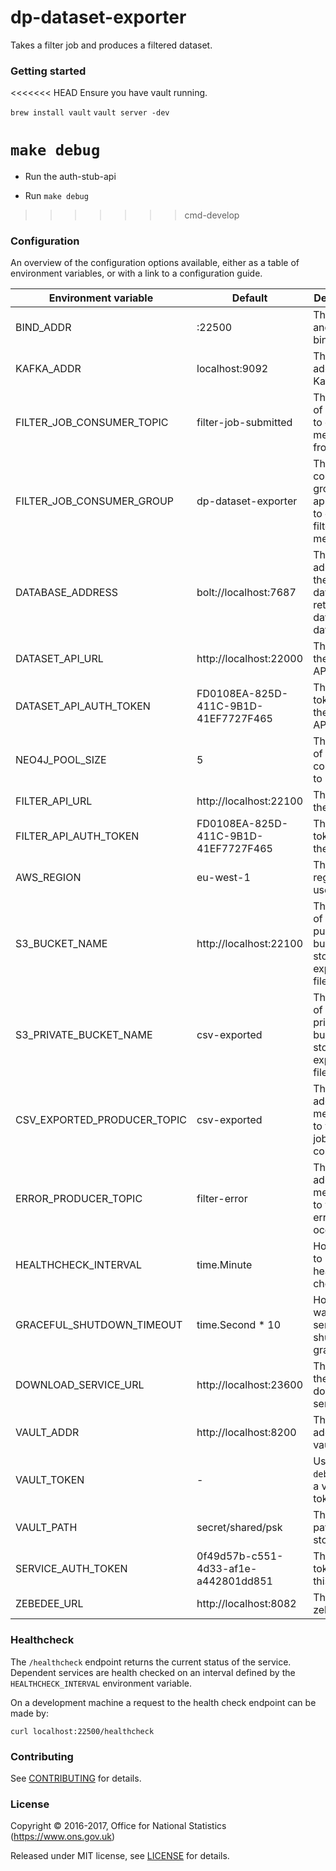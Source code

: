 dp-dataset-exporter
================

Takes a filter job and produces a filtered dataset.

### Getting started

<<<<<<< HEAD
Ensure you have vault running.

`brew install vault`
`vault server -dev`

`make debug`
=======
* Run the auth-stub-api

* Run `make debug`
>>>>>>> cmd-develop

### Configuration

An overview of the configuration options available, either as a table of
environment variables, or with a link to a configuration guide.

| Environment variable        | Default                              | Description
| --------------------------- | ------------------------------------ | -----------
| BIND_ADDR                   | :22500                               | The host and port to bind to
| KAFKA_ADDR                  | localhost:9092                       | The address of Kafka
| FILTER_JOB_CONSUMER_TOPIC   | filter-job-submitted                 | The name of the topic to consume messages from
| FILTER_JOB_CONSUMER_GROUP   | dp-dataset-exporter                  | The consumer group this application to consume filter job messages
| DATABASE_ADDRESS            | bolt://localhost:7687                | The address of the database to retrieve dataset data from
| DATASET_API_URL             | http://localhost:22000               | The URL of the dataset API
| DATASET_API_AUTH_TOKEN      | FD0108EA-825D-411C-9B1D-41EF7727F465 | The auth token for the dataset API
| NEO4J_POOL_SIZE             | 5                                    | The number of neo4j connections to pool
| FILTER_API_URL              | http://localhost:22100               | The URL of the filter API
| FILTER_API_AUTH_TOKEN       | FD0108EA-825D-411C-9B1D-41EF7727F465 | The auth token for the filter API
| AWS_REGION                  | eu-west-1                            | The AWS region to use
| S3_BUCKET_NAME              | http://localhost:22100               | The name of the public S3 bucket to store exported files
| S3_PRIVATE_BUCKET_NAME      | csv-exported                         | The name of the private s3 bucket to store exported files
| CSV_EXPORTED_PRODUCER_TOPIC | csv-exported                         | The topic to add messages to when a job is complete
| ERROR_PRODUCER_TOPIC        | filter-error                         | The topic to add messages to when an error occurs
| HEALTHCHECK_INTERVAL        | time.Minute                          | How often to run a health check
| GRACEFUL_SHUTDOWN_TIMEOUT   | time.Second * 10                     | How long to wait for the service to shutdown gracefully
| DOWNLOAD_SERVICE_URL        | http://localhost:23600               | The URL of the download service
| VAULT_ADDR                  | http://localhost:8200                | The address of vault
| VAULT_TOKEN                 | -                                    | Use `make debug` to set a vault token
| VAULT_PATH                  | secret/shared/psk                    | The vault path to store psks
| SERVICE_AUTH_TOKEN          | 0f49d57b-c551-4d33-af1e-a442801dd851 | The service token for this app
| ZEBEDEE_URL                 | http://localhost:8082                | The URL to zebedee

### Healthcheck

 The `/healthcheck` endpoint returns the current status of the service. Dependent services are health checked on an interval defined by the `HEALTHCHECK_INTERVAL` environment variable.

 On a development machine a request to the health check endpoint can be made by:

 `curl localhost:22500/healthcheck`

### Contributing

See [CONTRIBUTING](CONTRIBUTING.md) for details.

### License

Copyright © 2016-2017, Office for National Statistics (https://www.ons.gov.uk)

Released under MIT license, see [LICENSE](LICENSE.md) for details.

